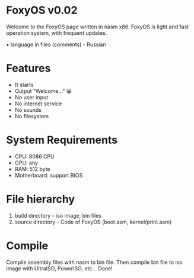 # FoxyOS v0.02
Welcome to the FoxyOS page written in nasm x86. FoxyOS is light and fast operation system, with frequent updates.

▪ language in files (comments) - Russian

# Features
- It starts
- Output "Welcome..." 😀
- No user input
- No internet service
- No sounds
- No filesystem

# System Requirements
- CPU: 8086 CPU
- GPU: any
- RAM: 512 byte
- Motherboard: support BIOS

# File hierarchy
1. build directory - iso image, bin files
2. source directory - Code of FoxyOS (boot.asm, kernel/print.asm)

# Compile
Compile assembly files with nasm to bin file. Then compile bin file to iso image with UltraISO, PowerISO, etc... Done!
